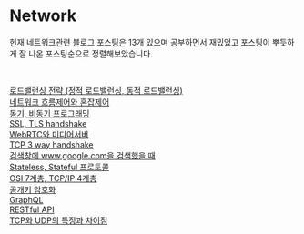 # Network

현재 네트워크관련 블로그 포스팅은 13개 있으며 공부하면서 재밌었고 포스팅이 뿌듯하게 잘 나온 포스팅순으로 정렬해보았습니다. 

<br>

[로드밸런싱 전략 (정적 로드밸런싱, 동적 로드밸런싱)](https://coding-review.tistory.com/319)<br>
[네트워크 흐름제어와 혼잡제어](https://coding-review.tistory.com/466)<br>
[동기, 비동기 프로그래밍](https://coding-review.tistory.com/314)<br>
[SSL, TLS handshake](https://coding-review.tistory.com/341)<br>
[WebRTC와 미디어서버](https://coding-review.tistory.com/483)<br>
[TCP 3 way handshake](https://coding-review.tistory.com/340)<br>
[검색창에 www.google.com을 검색했을 때](https://coding-review.tistory.com/337)<br>
[Stateless, Stateful 프로토콜](https://coding-review.tistory.com/331)<br>
[OSI 7계층, TCP/IP 4계층](https://coding-review.tistory.com/298)<br>
[공개키 암호화](https://coding-review.tistory.com/329)<br>
[GraphQL](https://coding-review.tistory.com/289)<br>
[RESTful API](https://coding-review.tistory.com/288)<br>
[TCP와 UDP의 특징과 차이점](https://coding-review.tistory.com/239)<br>
